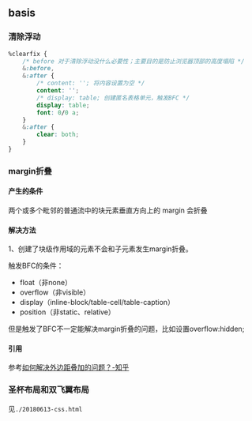 ## basis

### 清除浮动
```css
%clearfix {
    /* before 对于清除浮动没什么必要性；主要目的是防止浏览器顶部的高度塌陷 */
    &:before,
    &:after {
        /* content: ''; 将内容设置为空 */
        content: '';
        /* display: table; 创建匿名表格单元，触发BFC */
        display: table;  
        font: 0/0 a;
    }
    &:after {
        clear: both;
    }
}
```

### margin折叠

#### 产生的条件

两个或多个毗邻的普通流中的块元素垂直方向上的 margin 会折叠

#### 解决方法

1、创建了块级作用域的元素不会和子元素发生margin折叠。

触发BFC的条件：

- float（非none）
- overflow（非visible）
- display（inline-block/table-cell/table-caption）
- position（非static、relative）

但是触发了BFC不一定能解决margin折叠的问题，比如设置overflow:hidden;

#### 引用

参考[如何解决外边距叠加的问题？-知乎](https://www.zhihu.com/question/19823139)

### 圣杯布局和双飞翼布局

见`./20180613-css.html`
